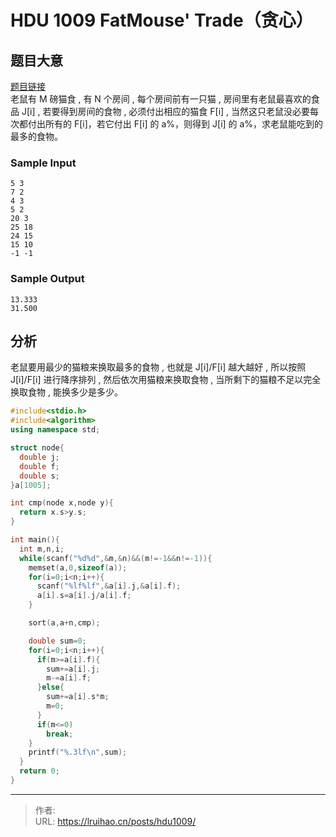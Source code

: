 # HDU 1009 FatMouse' Trade（贪心）


## 题目大意

[题目链接](http://acm.hdu.edu.cn/showproblem.php?pid=1009)  
老鼠有 M 磅猫食 , 有 N 个房间 , 每个房间前有一只猫 , 房间里有老鼠最喜欢的食品 J[i] , 若要得到房间的食物 , 必须付出相应的猫食 F[i] , 当然这只老鼠没必要每次都付出所有的 F[i]，若它付出 F[i] 的 a%，则得到 J[i] 的 a%，求老鼠能吃到的最多的食物。

### Sample Input

    5 3
    7 2
    4 3
    5 2
    20 3
    25 18
    24 15
    15 10
    -1 -1

### Sample Output

    13.333
    31.500

## 分析

老鼠要用最少的猫粮来换取最多的食物 , 也就是 J[i]/F[i] 越大越好 , 所以按照 J[i]/F[i] 进行降序排列 , 然后依次用猫粮来换取食物 , 当所剩下的猫粮不足以完全换取食物 , 能换多少是多少。

<!-- markdownlint-disable MD046 -->

```cpp
#include<stdio.h>
#include<algorithm>
using namespace std;

struct node{
  double j;
  double f;
  double s;
}a[1005];

int cmp(node x,node y){
  return x.s>y.s;
}

int main(){
  int m,n,i;
  while(scanf("%d%d",&m,&n)&&(m!=-1&&n!=-1)){
    memset(a,0,sizeof(a));
    for(i=0;i<n;i++){
      scanf("%lf%lf",&a[i].j,&a[i].f);
      a[i].s=a[i].j/a[i].f;
    }

    sort(a,a+n,cmp);

    double sum=0;
    for(i=0;i<n;i++){
      if(m>=a[i].f){
        sum+=a[i].j;
        m-=a[i].f;
      }else{
        sum+=a[i].s*m;
        m=0;
      }
      if(m<=0)
        break;
    }
    printf("%.3lf\n",sum);
  }
  return 0;
}
```


---

> 作者:   
> URL: https://lruihao.cn/posts/hdu1009/  

